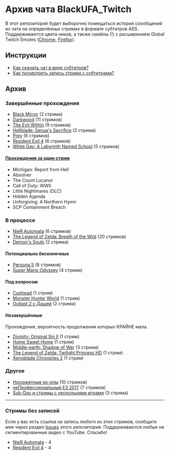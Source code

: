 # Архив чата BlackUFA_Twitch

В этот репозиторий будет выборочно помещаться история соообщений из чата на
определённых стримах в формате субтитров ASS. Поддерживаются цвета ников, а
также смайлы (!) с расширением Global Twitch Emotes
([Chrome](https://chrome.google.com/webstore/detail/global-twitch-emotes/pgniedifoejifjkndekolimjeclnokkb),
[Firefox](https://addons.mozilla.org/en-US/firefox/addon/globaltwitchemotes/)).

## Инструкции

* [Как скачать чат в виде субтитров?](tutorials/subtitles.md)
* [Как посмотреть запись стрима с субтитрами?](tutorials/watch-online.md)

## Архив

### Завершённые прохождения

* [Black Mirror](links/black-mirror.md) (2 стрима)
* [Darkwood](links/darkwood.md) (11 стримов)
* [The Evil Within](links/evil_within.md) (9 стримов)
* [Hellblade: Senua's Sacrifice](links/hellblade.md) (2 стрима)
* [Prey](links/prey.md) (6 стримов)
* [Resident Evil 4](links/re4.md) (6 стримов)
* [White Day: A Labyrinth Named School](links/white_day.md) (5 стримов)

#### [Прохождения за один стрим](links/single.md)

* Michigan: Report from Hell
* Absolver
* The Count Lucanor
* Call of Duty: WWII
* Little Nightmares (DLC)
* Hidden Agenda
* Unforgiving: A Northern Hymn
* SCP Containment Breach

### В процессе

* [NieR Automata](links/nier-automata.md) (6 стримов)
* [The Legend of Zelda: Breath of the Wild](links/tloz_botw.md) (20 стримов)
* [Demon's Souls](links/demons-souls.md) (2 стрима)

#### Потенциально бесконечные

* [Persona 5](links/persona_5.md) (8 стримов)
* [Super Mario Odyssey](links/super-mario-odyssey.md) (4 стрима)

#### Под вопросом

* [Cuphead](links/cuphead.md) (1 стрим)
* [Monster Hunter World](links/monster-hunter-world.md) (1 стрим)
* [Outlast 2 с Дашей](links/outlast_2_dw.md) (2 стрима)

#### Незавершённые

Прохождения, вероятность продолжения которых КРАЙНЕ мала.
* [Divinity: Original Sin II](links/divinity.md) (1 стрим)
* [Home Sweet Home](links/home_sweet_home.md) (1 стрим)
* [Middle-earth: Shadow of War](links/middle_earth.md) (3 стрима)
* [The Legend of Zelda: Twilight Princess HD](links/tloz_tp.md) (1 стрим)
* [Xenoblade Chronicles 2](links/xenoblade-chronicles-2.md) (1 стрим)

### Другое

* [Несюжетные ко-опы](links/co-op.md) (10 стримов)
* [неПрофессиональный E3 2017](links/e3_2017.md) (7 стримов)
* [Sub-Day и стримы с несколькими играми](links/subday.md) (3 стрима)


----

### Стримы без записей

Если у вас есть ссылка на запись любого из этих стримов, сообщите мне через раздел
[Issues](https://github.com/TheDrHax/BlackSilverUfa/issues/) этого репозитория.
Поддерживаются любые не сегментированные видео с YouTube. Спасибо!

* [NieR Automata](links/nier-automata.md) - 4
* [Resident Evil 4](links/re4.md) - 4
